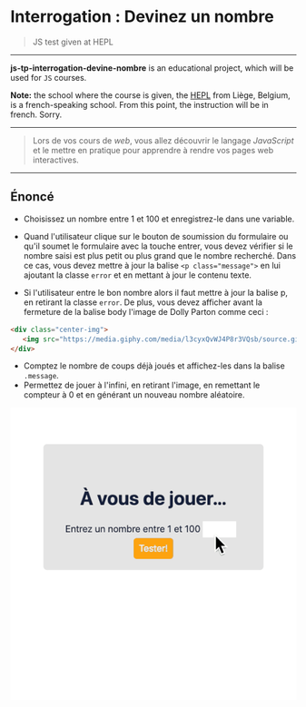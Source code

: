 # Interrogation : Devinez un nombre

> JS test given at HEPL

* * *

**js-tp-interrogation-devine-nombre** is an educational project, which will be used for `JS` courses.

**Note:** the school where the course is given, the [HEPL](http://www.provincedeliege.be/hauteecole) from Liège, Belgium, is a french-speaking school. From this point, the instruction will be in french. Sorry.

* * *

> Lors de vos cours de *web*, vous allez découvrir le langage *JavaScript* et le mettre en pratique pour apprendre à rendre vos pages web interactives.  

* * *

## Énoncé

* Choisissez un nombre entre 1 et 100 et enregistrez-le dans une variable.

* Quand l'utilisateur clique sur le bouton de soumission du formulaire ou qu'il soumet le formulaire avec la touche entrer, vous devez vérifier si le nombre saisi est plus petit ou plus grand que le nombre recherché. Dans ce cas, vous devez mettre à jour la balise `<p class="message">` en lui ajoutant la classe `error` et en mettant à jour le contenu texte. 

* Si l'utilisateur entre le bon nombre alors il faut mettre à jour la balise p, en retirant la classe `error`.  De plus, vous devez afficher avant la fermeture de la balise body l'image de Dolly Parton comme ceci : 
 ```html
<div class="center-img">
	<img src="https://media.giphy.com/media/l3cyxQvWJ4P8r3VQsb/source.gif" alt="Dolly Parton">
</div>
 ```

* Comptez le nombre de coups déjà joués et affichez-les dans la balise `.message`.
* Permettez de jouer à l'infini, en retirant l'image, en remettant le compteur à 0 et en générant un nouveau nombre aléatoire. 

![readme](./readme.gif)
